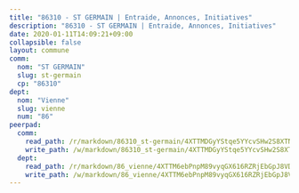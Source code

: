 ```yaml
---
title: "86310 - ST GERMAIN | Entraide, Annonces, Initiatives"
description: "86310 - ST GERMAIN | Entraide, Annonces, Initiatives"
date: 2020-01-11T14:09:21+09:00
collapsible: false
layout: commune
comm:
  nom: "ST GERMAIN"
  slug: st-germain
  cp: "86310"
dept:
  nom: "Vienne"
  slug: vienne
  num: "86"
peerpad:
  comm:
    read_path: /r/markdown/86310_st-germain/4XTTMDGyYStqe5YYcvSHw2S8XTNTCWggPhpvV34EpbYP7jwz7
    write_path: /w/markdown/86310_st-germain/4XTTMDGyYStqe5YYcvSHw2S8XTNTCWggPhpvV34EpbYP7jwz7-K3TgTgnm8KRrwYCoV3gCbcZrhagKe6JSt5J79rqKVakvL2BbA6spcQLMuU96Dt7ogSD9EpzAWefbVv8mpEBSTMSkuomKBsobH9KygtThBLg7YbT87chJX6Z96xwSyqZXAZYSsk3y
  dept:
    read_path: /r/markdown/86_vienne/4XTTM6ebPnpM89vyqGX616RZRjEbGpJ8VDNVdSCrMHCb86ALN
    write_path: /w/markdown/86_vienne/4XTTM6ebPnpM89vyqGX616RZRjEbGpJ8VDNVdSCrMHCb86ALN-K3TgUEmU2PzobkNvYrNtR4DXtgm1qYeknzdEZmszmUFpRSMDjV62q8xZv1nUQEJqGnnT9H399N9TnzZMyT3rgAM3pHPbqGxVD33vWNzCSkbf2kxHwBfenpixiJuwbWaCBERwmNeA
---
```


